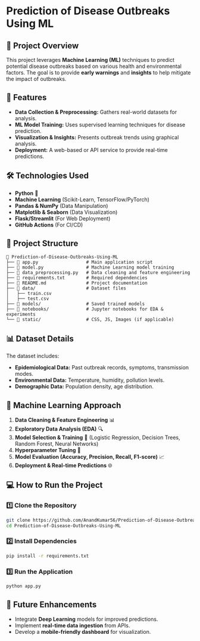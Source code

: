 # Prediction of Disease Outbreaks Using ML

## 📌 Project Overview
This project leverages **Machine Learning (ML)** techniques to predict potential disease outbreaks based on various health and environmental factors. The goal is to provide **early warnings** and **insights** to help mitigate the impact of outbreaks.

## 🚀 Features
- **Data Collection & Preprocessing:** Gathers real-world datasets for analysis.
- **ML Model Training:** Uses supervised learning techniques for disease prediction.
- **Visualization & Insights:** Presents outbreak trends using graphical analysis.
- **Deployment:** A web-based or API service to provide real-time predictions.

## 🛠️ Technologies Used
- **Python** 🐍
- **Machine Learning** (Scikit-Learn, TensorFlow/PyTorch)
- **Pandas & NumPy** (Data Manipulation)
- **Matplotlib & Seaborn** (Data Visualization)
- **Flask/Streamlit** (For Web Deployment)
- **GitHub Actions** (For CI/CD)

## 📂 Project Structure
```
📂 Prediction-of-Disease-Outbreaks-Using-ML
├── 📄 app.py                  # Main application script
├── 📄 model.py                # Machine Learning model training
├── 📄 data_preprocessing.py   # Data cleaning and feature engineering
├── 📄 requirements.txt        # Required dependencies
├── 📄 README.md               # Project documentation
├── 📂 data/                   # Dataset files
│   ├── train.csv
│   ├── test.csv
├── 📂 models/                 # Saved trained models
├── 📂 notebooks/              # Jupyter notebooks for EDA & experiments
└── 📂 static/                 # CSS, JS, Images (if applicable)
```

## 📊 Dataset Details
The dataset includes:
- **Epidemiological Data:** Past outbreak records, symptoms, transmission modes.
- **Environmental Data:** Temperature, humidity, pollution levels.
- **Demographic Data:** Population density, age distribution.

## 🔮 Machine Learning Approach
1. **Data Cleaning & Feature Engineering** 📊
2. **Exploratory Data Analysis (EDA)** 🔍
3. **Model Selection & Training** 🤖 (Logistic Regression, Decision Trees, Random Forest, Neural Networks)
4. **Hyperparameter Tuning** 🎯
5. **Model Evaluation (Accuracy, Precision, Recall, F1-score)** 📈
6. **Deployment & Real-time Predictions** 🌐

## 💻 How to Run the Project
### 1️⃣ Clone the Repository
```sh
git clone https://github.com/AnandKumar56/Prediction-of-Disease-Outbreaks-Using-ML.git
cd Prediction-of-Disease-Outbreaks-Using-ML
```
### 2️⃣ Install Dependencies
```sh
pip install -r requirements.txt
```
### 3️⃣ Run the Application
```sh
python app.py
```

## 🚀 Future Enhancements
- Integrate **Deep Learning** models for improved predictions.
- Implement **real-time data ingestion** from APIs.
- Develop a **mobile-friendly dashboard** for visualization.

